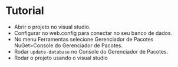 # Tutorial
- Abrir o projeto no visual studio.
- Configurar no web.config para conectar no seu banco de dados.
- No menu Ferramentas selecione Gerenciador de Pacotes
NuGet>Console do Gerenciador de Pacotes.
- Rodar `update-database` no Console do Gerenciador de Pacotes.
- Rodar o projeto usando o visual studio
